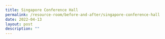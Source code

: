 ```yaml
---
title: Singapore Conference Hall
permalink: /resource-room/before-and-after/singapore-conference-hall
date: 2022-04-13
layout: post
description: ""
---
```


